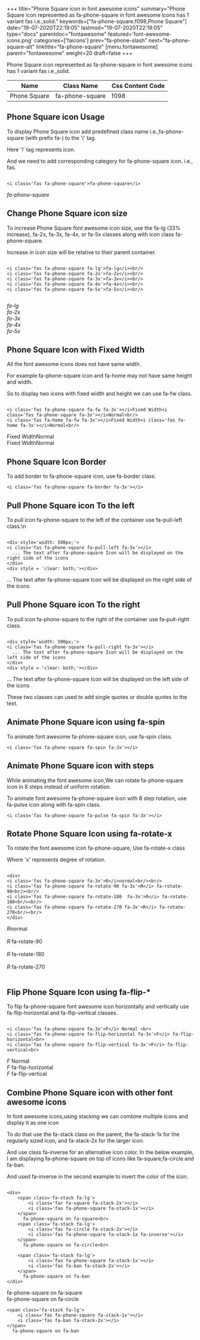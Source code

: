 +++
title="Phone Square icon in font awesome icons"
summary="Phone Square icon represented as fa-phone-square in font awesome icons has 1 variant fas i.e.,solid."
keywords=["fa-phone-square,f098,Phone Square"]
date="19-07-2020T22:19:05"
lastmod="19-07-2020T22:19:05"
type="docs"
parentdoc="fontawesome"
featured='font-awesome-icons.png'
categories=['faicons']
prev="fa-phone-slash"
next="fa-phone-square-alt"
linktitle="fa-phone-square"
[menu.fontawesome]
parent="fontawesome"
weight=20
draft=false
+++


Phone Square icon represented as fa-phone-square in font awesome icons has 1 variant fas i.e.,solid.

<div class='table-responsive'><table class='table'><thead><tr><th>Name</th><th>Class Name</th><th>Css Content Code</th></tr></thead><tbody><tr><td>Phone Square</td><td>fa-phone-square</td><td>f098</td></tr></tbody></table></div>



## Phone Square icon Usage

To display Phone Square icon add predefined class name i.e.,fa-phone-square (with prefix fa-) to the 'i' tag.

Here 'i' tag represents icon.

And we need to add corresponding category for fa-phone-square icon. i.e., fas.


```

<i class='fas fa-phone-square'>fa-phone-square</i>
```

<i class='fas fa-phone-square'>fa-phone-square</i>




## Change Phone Square icon size
To increase Phone Square font awesome icon size, use the fa-lg (33% increase), fa-2x, fa-3x, fa-4x, or fa-5x classes along with icon class fa-phone-square.

Increase in icon size will be relative to their parent container. 

```

<i class='fas fa-phone-square fa-lg'>fa-lg</i><br/>
<i class='fas fa-phone-square fa-2x'>fa-2x</i><br/>
<i class='fas fa-phone-square fa-3x'>fa-3x</i><br/>
<i class='fas fa-phone-square fa-4x'>fa-4x</i><br/>
<i class='fas fa-phone-square fa-5x'>fa-5x</i><br/>
            
```

<i class='fas fa-phone-square fa-lg'>fa-lg</i><br/>
<i class='fas fa-phone-square fa-2x'>fa-2x</i><br/>
<i class='fas fa-phone-square fa-3x'>fa-3x</i><br/>
<i class='fas fa-phone-square fa-4x'>fa-4x</i><br/>
<i class='fas fa-phone-square fa-5x'>fa-5x</i><br/>
            



## Phone Square Icon with Fixed Width 

All the font awesome icons does not have same width.

For example fa-phone-square icon and fa-home may not have same height and width.

So to display two icons with fixed width and height we can use fa-fw class.


```

<i class='fas fa-phone-square fa-fw fa-3x'></i>Fixed Width<i class='fas fa-phone-square fa-3x'></i>Normal<br/>
<i class='fas fa-home fa-fw fa-3x'></i>Fixed Width<i class='fas fa-home fa-3x'></i>Normal<br/>
```

<i class='fas fa-phone-square fa-fw fa-3x'></i>Fixed Width<i class='fas fa-phone-square fa-3x'></i>Normal<br/>
<i class='fas fa-home fa-fw fa-3x'></i>Fixed Width<i class='fas fa-home fa-3x'></i>Normal<br/>



## Phone Square Icon Border 

To add border to fa-phone-square icon, use fa-border class.


```
<i class='fas fa-phone-square fa-border fa-3x'></i>

```
<i class='fas fa-phone-square fa-border fa-3x'></i>





## Pull Phone Square icon To the left

To pull icon fa-phone-square to the left of the container use fa-pull-left class.\n

```

<div style='width: 500px;'>
<i class='fas fa-phone-square fa-pull-left fa-3x'></i>
  ... The text after fa-phone-square Icon will be displayed on the right side of the icons
</div>
<div style = 'clear: both;'></div>
```

<div style='width: 500px;'>
<i class='fas fa-phone-square fa-pull-left fa-3x'></i>
  ... The text after fa-phone-square Icon will be displayed on the right side of the icons
</div>
<div style = 'clear: both;'></div>




## Pull Phone Square icon To the right
To pull icon fa-phone-square to the right of the container use fa-pull-right class.

```

<div style='width: 500px;'>
<i class='fas fa-phone-square fa-pull-right fa-3x'></i>
  ... The text after fa-phone-square Icon will be displayed on the left side of the icons
</div>
<div style = 'clear: both;'></div>
```

<div style='width: 500px;'>
<i class='fas fa-phone-square fa-pull-right fa-3x'></i>
  ... The text after fa-phone-square Icon will be displayed on the left side of the icons
</div>
<div style = 'clear: both;'></div>

These two classes can used to add single quotes or double quotes to the text.


## Animate Phone Square icon using fa-spin
To animate font awesome fa-phone-square icon, use fa-spin class.

```
<i class='fas fa-phone-square fa-spin fa-3x'></i>
```
<i class='fas fa-phone-square fa-spin fa-3x'></i>




## Animate Phone Square icon with steps
While animating the font awesome icon,We can rotate fa-phone-square icon in 8 steps instead of uniform rotation.

To animate font awesome fa-phone-square icon with 8 step rotation, use fa-pulse icon along with fa-spin class.


```
<i class='fas fa-phone-square fa-pulse fa-spin fa-3x'></i>

```
<i class='fas fa-phone-square fa-pulse fa-spin fa-3x'></i>





## Rotate Phone Square Icon using fa-rotate-x
To rotate the font awesome icon fa-phone-square, Use fa-rotate-x class

Where 'x' represents degree of rotation.


```

<div>
<i class='fas fa-phone-square fa-3x'>R</i>normal<br/><br/>
<i class='fas fa-phone-square fa-rotate-90 fa-3x'>R</i> fa-rotate-90<br/><br/> 
<i class='fas fa-phone-square fa-rotate-180  fa-3x'>R</i> fa-rotate-180<br/><br/> 
<i class='fas fa-phone-square fa-rotate-270 fa-3x'>R</i> fa-rotate-270<br/><br/>
</div>
```

<div>
<i class='fas fa-phone-square fa-3x'>R</i>normal<br/><br/>
<i class='fas fa-phone-square fa-rotate-90 fa-3x'>R</i> fa-rotate-90<br/><br/> 
<i class='fas fa-phone-square fa-rotate-180  fa-3x'>R</i> fa-rotate-180<br/><br/> 
<i class='fas fa-phone-square fa-rotate-270 fa-3x'>R</i> fa-rotate-270<br/><br/>
</div>




## Flip Phone Square Icon using fa-flip-*
To flip fa-phone-square font awesome icon horizontally and vertically use fa-flip-horizontal and fa-flip-vertical classes. 

```

<i class='fas fa-phone-square fa-3x'>F</i> Normal <br>
<i class='fas fa-phone-square fa-flip-horizontal fa-3x'>F</i> fa-flip-horizontal<br>
<i class='fas fa-phone-square fa-flip-vertical fa-3x'>F</i> fa-flip-vertical<br>
```

<i class='fas fa-phone-square fa-3x'>F</i> Normal <br>
<i class='fas fa-phone-square fa-flip-horizontal fa-3x'>F</i> fa-flip-horizontal<br>
<i class='fas fa-phone-square fa-flip-vertical fa-3x'>F</i> fa-flip-vertical<br>




## Combine Phone Square icon with other font awesome icons
In font awesome icons,using stacking we can combine multiple icons and display it as one icon 

To do that use the fa-stack class on the parent, the fa-stack-1x for the regularly sized icon, and fa-stack-2x for the larger icon.

And use class fa-inverse for an alternative icon color. 
In the below example, I am displaying fa-phone-square on top of icons like fa-square,fa-circle and fa-ban.

And used fa-inverse in the second example to invert the color of the icon.

```

<div>
    <span class='fa-stack fa-lg'>
        <i class='far fa-square fa-stack-2x'></i>
        <i class='fas fa-phone-square fa-stack-1x'></i>
    </span>
      fa-phone-square on fa-square<br>
    <span class='fa-stack fa-lg'>
        <i class='fas fa-circle fa-stack-2x'></i>
        <i class='fas fa-phone-square fa-stack-1x fa-inverse'></i>
    </span>
      fa-phone-square on fa-circle<br>

    <span class='fa-stack fa-lg'>
        <i class='fas fa-phone-square fa-stack-1x'></i>
        <i class='fas fa-ban fa-stack-2x'></i>
    </span>
      fa-phone-square on fa-ban
</div>
```

<div>
    <span class='fa-stack fa-lg'>
        <i class='far fa-square fa-stack-2x'></i>
        <i class='fas fa-phone-square fa-stack-1x'></i>
    </span>
      fa-phone-square on fa-square<br>
    <span class='fa-stack fa-lg'>
        <i class='fas fa-circle fa-stack-2x'></i>
        <i class='fas fa-phone-square fa-stack-1x fa-inverse'></i>
    </span>
      fa-phone-square on fa-circle<br>

    <span class='fa-stack fa-lg'>
        <i class='fas fa-phone-square fa-stack-1x'></i>
        <i class='fas fa-ban fa-stack-2x'></i>
    </span>
      fa-phone-square on fa-ban
</div>






